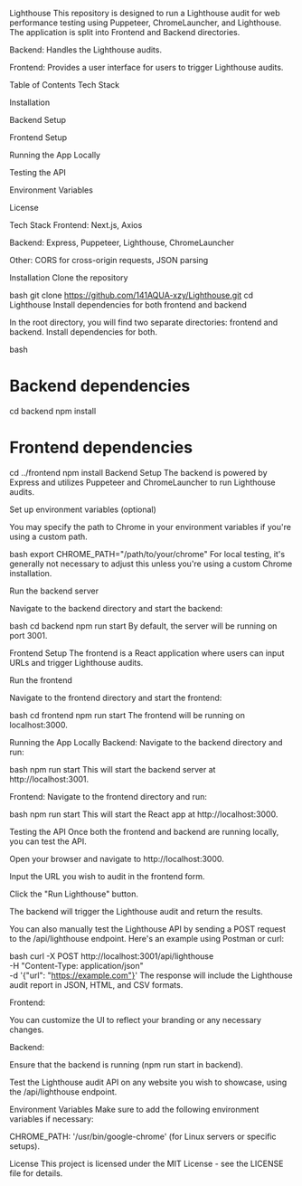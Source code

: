 Lighthouse
This repository is designed to run a Lighthouse audit for web performance testing using Puppeteer, ChromeLauncher, and Lighthouse. The application is split into Frontend and Backend directories.

Backend: Handles the Lighthouse audits.

Frontend: Provides a user interface for users to trigger Lighthouse audits.

Table of Contents
Tech Stack

Installation

Backend Setup

Frontend Setup

Running the App Locally

Testing the API

Environment Variables

License

Tech Stack
Frontend: Next.js, Axios

Backend: Express, Puppeteer, Lighthouse, ChromeLauncher

Other: CORS for cross-origin requests, JSON parsing

Installation
Clone the repository

bash
git clone https://github.com/141AQUA-xzy/Lighthouse.git
cd Lighthouse
Install dependencies for both frontend and backend

In the root directory, you will find two separate directories: frontend and backend. Install dependencies for both.

bash
# Backend dependencies
cd backend
npm install

# Frontend dependencies
cd ../frontend
npm install
Backend Setup
The backend is powered by Express and utilizes Puppeteer and ChromeLauncher to run Lighthouse audits.

Set up environment variables (optional)

You may specify the path to Chrome in your environment variables if you're using a custom path.

bash
export CHROME_PATH="/path/to/your/chrome"
For local testing, it's generally not necessary to adjust this unless you're using a custom Chrome installation.

Run the backend server

Navigate to the backend directory and start the backend:

bash
cd backend
npm run start
By default, the server will be running on port 3001.

Frontend Setup
The frontend is a React application where users can input URLs and trigger Lighthouse audits.

Run the frontend

Navigate to the frontend directory and start the frontend:

bash
cd frontend
npm run start
The frontend will be running on localhost:3000.

Running the App Locally
Backend: Navigate to the backend directory and run:

bash
npm run start
This will start the backend server at http://localhost:3001.

Frontend: Navigate to the frontend directory and run:

bash
npm run start
This will start the React app at http://localhost:3000.

Testing the API
Once both the frontend and backend are running locally, you can test the API.

Open your browser and navigate to http://localhost:3000.

Input the URL you wish to audit in the frontend form.

Click the "Run Lighthouse" button.

The backend will trigger the Lighthouse audit and return the results.

You can also manually test the Lighthouse API by sending a POST request to the /api/lighthouse endpoint. Here's an example using Postman or curl:

bash
curl -X POST http://localhost:3001/api/lighthouse \
    -H "Content-Type: application/json" \
    -d '{"url": "https://example.com"}'
The response will include the Lighthouse audit report in JSON, HTML, and CSV formats.

Frontend:

You can customize the UI to reflect your branding or any necessary changes.

Backend:

Ensure that the backend is running (npm run start in backend).

Test the Lighthouse audit API on any website you wish to showcase, using the /api/lighthouse endpoint.


Environment Variables
Make sure to add the following environment variables if necessary:

CHROME_PATH: '/usr/bin/google-chrome' (for Linux servers or specific setups).

License
This project is licensed under the MIT License - see the LICENSE file for details.